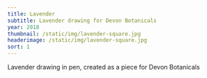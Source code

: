 ```yaml
---
title: Lavender
subtitle: Lavender drawing for Devon Botanicals
year: 2018
thumbnail: /static/img/lavender-square.jpg
headerimage: /static/img/lavender-square.jpg
sort: 1
---
```

Lavender drawing in pen, created as a piece for Devon Botanicals